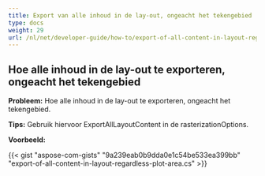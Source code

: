 ```yaml
---
title: Export van alle inhoud in de lay-out, ongeacht het tekengebied
type: docs
weight: 29
url: /nl/net/developer-guide/how-to/export-of-all-content-in-layout-regardless-plot-area/
---
```


## **Hoe alle inhoud in de lay-out te exporteren, ongeacht het tekengebied**

**Probleem:** Hoe alle inhoud in de lay-out te exporteren, ongeacht het tekengebied.

**Tips:** Gebruik hiervoor ExportAllLayoutContent in de rasterizationOptions.

**Voorbeeld:**

{{< gist "aspose-com-gists" "9a239eab0b9dda0e1c54be533ea399bb" "export-of-all-content-in-layout-regardless-plot-area.cs" >}}
